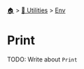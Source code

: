 <!--startTocHeader-->
[🏠](../../README.md) > [🔧 Utilities](../README.md) > [Env](README.md)
# Print
<!--endTocHeader-->

TODO: Write about `Print`

<!--startTocSubTopic-->
<!--endTocSubTopic-->